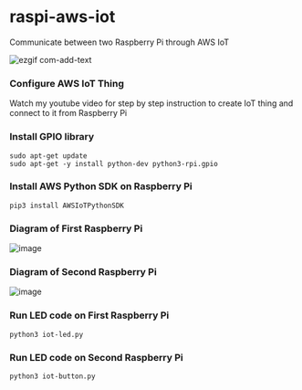 # raspi-aws-iot
Communicate between two Raspberry Pi through AWS IoT

![ezgif com-add-text](https://user-images.githubusercontent.com/9275193/51079601-dde29e80-1697-11e9-99a1-a1aa05d2c7f6.gif)

### Configure AWS IoT Thing
Watch my youtube video for step by step instruction to create IoT thing and connect to it from Raspberry Pi

### Install GPIO library 
```
sudo apt-get update
sudo apt-get -y install python-dev python3-rpi.gpio
```

### Install AWS Python SDK on Raspberry Pi

```
pip3 install AWSIoTPythonSDK
```

### Diagram of First Raspberry Pi
![image](https://github.com/just4give/raspi-aws-iot/blob/master/led.png)


### Diagram of Second Raspberry Pi
![image](https://github.com/just4give/raspi-aws-iot/blob/master/button.png)

### Run LED code on First Raspberry Pi
```
python3 iot-led.py
```
### Run LED code on Second Raspberry Pi
```
python3 iot-button.py
```
